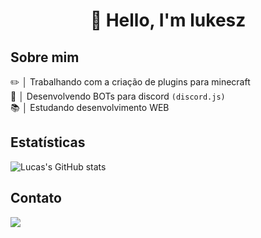 <h1 align="center">👋 Hello, I'm lukesz</h1>

## Sobre mim

✏️ │ Trabalhando com a criação de plugins para minecraft <br>
🤖 │ Desenvolvendo BOTs para discord `(discord.js)` <br>
📚 │ Estudando desenvolvimento WEB

## Estatísticas

![Lucas's GitHub stats](https://github-readme-stats.vercel.app/api?username=lukeszdev&count_private=true&theme=dracula)

## Contato

<img src="https://lanyard.cnrad.dev/api/373279097905872896"> <br/><br/>
